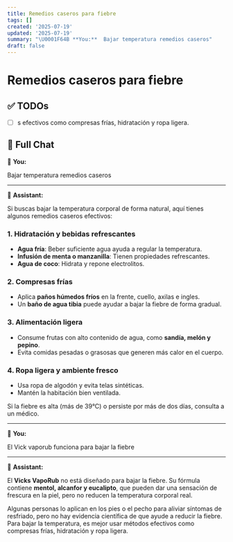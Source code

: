 ```yaml
---
title: Remedios caseros para fiebre
tags: []
created: '2025-07-19'
updated: '2025-07-19'
summary: "\U0001F64B **You:**  Bajar temperatura remedios caseros"
draft: false
---
```


# Remedios caseros para fiebre

## ✅ TODOs
- [ ] s efectivos como compresas frías, hidratación y ropa ligera.

## 🧠 Full Chat

🙋 **You:**

Bajar temperatura remedios caseros

---

🤖 **Assistant:**

Si buscas bajar la temperatura corporal de forma natural, aquí tienes algunos remedios caseros efectivos:  

### **1. Hidratación y bebidas refrescantes**  
- **Agua fría**: Beber suficiente agua ayuda a regular la temperatura.  
- **Infusión de menta o manzanilla**: Tienen propiedades refrescantes.  
- **Agua de coco**: Hidrata y repone electrolitos.  

### **2. Compresas frías**  
- Aplica **paños húmedos fríos** en la frente, cuello, axilas e ingles.  
- Un **baño de agua tibia** puede ayudar a bajar la fiebre de forma gradual.  

### **3. Alimentación ligera**  
- Consume frutas con alto contenido de agua, como **sandía, melón y pepino**.  
- Evita comidas pesadas o grasosas que generen más calor en el cuerpo.  

### **4. Ropa ligera y ambiente fresco**  
- Usa ropa de algodón y evita telas sintéticas.  
- Mantén la habitación bien ventilada.  

Si la fiebre es alta (más de 39°C) o persiste por más de dos días, consulta a un médico.

---

🙋 **You:**

El Vick vaporub funciona para bajar la fiebre

---

🤖 **Assistant:**

El **Vicks VapoRub** no está diseñado para bajar la fiebre. Su fórmula contiene **mentol, alcanfor y eucalipto**, que pueden dar una sensación de frescura en la piel, pero no reducen la temperatura corporal real.  

Algunas personas lo aplican en los pies o el pecho para aliviar síntomas de resfriado, pero no hay evidencia científica de que ayude a reducir la fiebre. Para bajar la temperatura, es mejor usar métodos efectivos como compresas frías, hidratación y ropa ligera.
